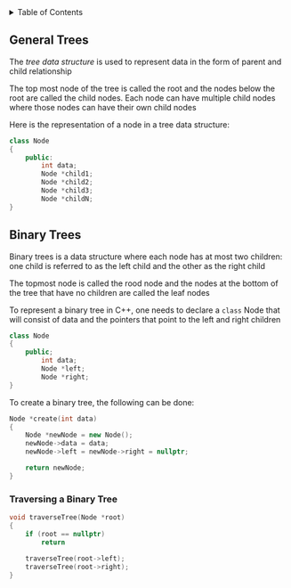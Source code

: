 <details>
<summary>Table of Contents</summary>
<ol>
  <li>
    <a href='#general-trees'>General Trees</a>
  </li> 
  <li>
    <a href='#binary-trees'>Binary Trees</a>
  </li> 
</ol>
</details>

## General Trees
The <em>tree data structure</em> is used to represent data in the form of parent and child relationship

The top most node of the tree is called the root and the nodes below the root are called the child nodes. Each node can have multiple child nodes where those nodes can have their own child nodes

Here is the representation of a node in a tree data structure:

```cpp
class Node
{
    public:
        int data;
        Node *child1;
        Node *child2;
        Node *child3;
        Node *childN;
}
```

## Binary Trees
Binary trees is a data structure where each node has at most two children: one child is referred to as the left child and the other as the right child

The topmost node is called the rood node and the nodes at the bottom of the tree that have no children are called the leaf nodes

To represent a binary tree in C++, one needs to declare a <code>class</code> Node that will consist of data and the pointers that point to the left and right children

```cpp
class Node
{
    public;
        int data;
        Node *left;
        Node *right;
}
```

To create a binary tree, the following can be done:

```cpp
Node *create(int data)
{
    Node *newNode = new Node();
    newNode->data = data;
    newNode->left = newNode->right = nullptr;

    return newNode;
}
```

### Traversing a Binary Tree
```cpp
void traverseTree(Node *root)
{
    if (root == nullptr)
        return
    
    traverseTree(root->left);
    traverseTree(root->right);
}
```
